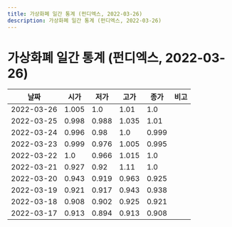 ```yaml
---
title: 가상화폐 일간 통계 (펀디엑스, 2022-03-26)
description: 가상화폐 일간 통계 (펀디엑스, 2022-03-26)
---
```


가상화폐 일간 통계 (펀디엑스, 2022-03-26)
===

|날짜|시가|저가|고가|종가|비고|
|--|--|--|--|--|--|
|2022-03-26|1.005|1.0|1.01|1.0|    |
|2022-03-25|0.998|0.988|1.035|1.01|    |
|2022-03-24|0.996|0.98|1.0|0.999|    |
|2022-03-23|0.999|0.976|1.005|0.995|    |
|2022-03-22|1.0|0.966|1.015|1.0|    |
|2022-03-21|0.927|0.92|1.11|1.0|    |
|2022-03-20|0.943|0.919|0.963|0.925|    |
|2022-03-19|0.921|0.917|0.943|0.938|    |
|2022-03-18|0.908|0.902|0.925|0.921|    |
|2022-03-17|0.913|0.894|0.913|0.908|    |
